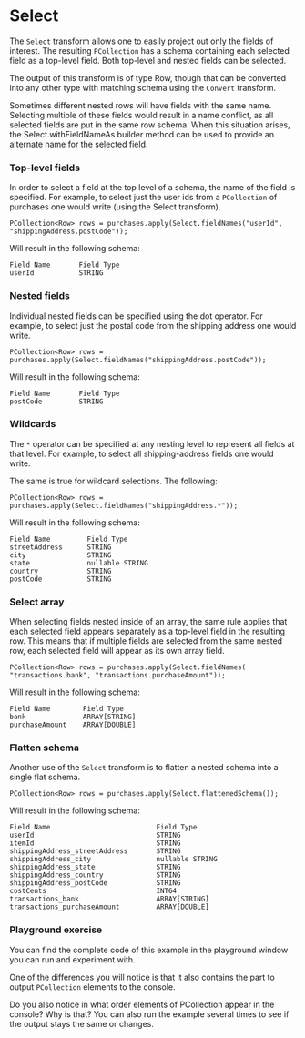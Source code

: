 <!--
Licensed under the Apache License, Version 2.0 (the "License");
you may not use this file except in compliance with the License.
You may obtain a copy of the License at

http://www.apache.org/licenses/LICENSE-2.0

Unless required by applicable law or agreed to in writing, software
distributed under the License is distributed on an "AS IS" BASIS,
WITHOUT WARRANTIES OR CONDITIONS OF ANY KIND, either express or implied.
See the License for the specific language governing permissions and
limitations under the License.
-->

# Select

The `Select` transform allows one to easily project out only the fields of interest. The resulting `PCollection` has a schema containing each selected field as a top-level field. Both top-level and nested fields can be selected.

The output of this transform is of type Row, though that can be converted into any other type with matching schema using the `Convert` transform.

Sometimes different nested rows will have fields with the same name. Selecting multiple of these fields would result in a name conflict, as all selected fields are put in the same row schema. When this situation arises, the Select.withFieldNameAs builder method can be used to provide an alternate name for the selected field.

### Top-level fields

In order to select a field at the top level of a schema, the name of the field is specified. For example, to select just the user ids from a `PCollection` of purchases one would write (using the Select transform).

```
PCollection<Row> rows = purchases.apply(Select.fieldNames("userId", "shippingAddress.postCode"));
```

Will result in the following schema:

```
Field Name       Field Type
userId           STRING
```

### Nested fields

Individual nested fields can be specified using the dot operator. For example, to select just the postal code from the shipping address one would write.

```
PCollection<Row> rows = purchases.apply(Select.fieldNames("shippingAddress.postCode"));
```

Will result in the following schema:

```
Field Name       Field Type
postCode         STRING
```

### Wildcards

The `*` operator can be specified at any nesting level to represent all fields at that level. For example, to select all shipping-address fields one would write.

The same is true for wildcard selections. The following:

```
PCollection<Row> rows = purchases.apply(Select.fieldNames("shippingAddress.*"));
```

Will result in the following schema:

```
Field Name         Field Type
streetAddress      STRING
city               STRING
state              nullable STRING
country            STRING
postCode           STRING

```

### Select array

When selecting fields nested inside of an array, the same rule applies that each selected field appears separately as a top-level field in the resulting row. This means that if multiple fields are selected from the same nested row, each selected field will appear as its own array field.

```
PCollection<Row> rows = purchases.apply(Select.fieldNames( "transactions.bank", "transactions.purchaseAmount"));
```

Will result in the following schema:

```
Field Name        Field Type
bank              ARRAY[STRING]
purchaseAmount    ARRAY[DOUBLE]
```

### Flatten schema

Another use of the `Select` transform is to flatten a nested schema into a single flat schema.

```
PCollection<Row> rows = purchases.apply(Select.flattenedSchema());
```

Will result in the following schema:

```
Field Name                          Field Type
userId                              STRING
itemId                              STRING
shippingAddress_streetAddress       STRING
shippingAddress_city                nullable STRING
shippingAddress_state               STRING
shippingAddress_country             STRING
shippingAddress_postCode            STRING
costCents                           INT64
transactions_bank                   ARRAY[STRING]
transactions_purchaseAmount         ARRAY[DOUBLE]

```

### Playground exercise

You can find the complete code of this example in the playground window you can run and experiment with.

One of the differences you will notice is that it also contains the part to output `PCollection` elements to the console.

Do you also notice in what order elements of PCollection appear in the console? Why is that? You can also run the example several times to see if the output stays the same or changes.